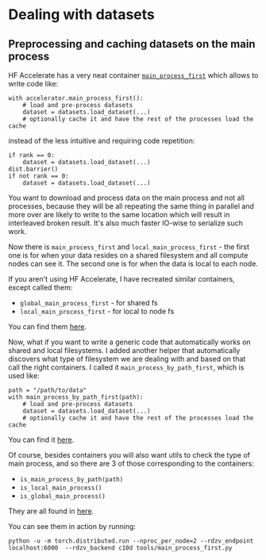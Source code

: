 # Dealing with datasets

## Preprocessing and caching datasets on the main process

HF Accelerate has a very neat container [`main_process_first`](https://huggingface.co/docs/accelerate/v0.4.0/accelerator.html#accelerate.Accelerator.main_process_first) which allows to write code like:

```
with accelerator.main_process_first():
    # load and pre-process datasets
    dataset = datasets.load_dataset(...)
    # optionally cache it and have the rest of the processes load the cache
```
instead of the less intuitive and requiring code repetition:
```
if rank == 0:
    dataset = datasets.load_dataset(...)
dist.barrier()
if not rank == 0:
    dataset = datasets.load_dataset(...)
```

You want to download and process data on the main process and not all processes, because they will be all repeating the same thing in parallel and more over are likely to write to the same location which will result in interleaved broken result. It's also much faster IO-wise to serialize such work.

Now there is `main_process_first` and `local_main_process_first` - the first one is for when your data resides on a shared filesystem and all compute nodes can see it. The second one is for when the data is local to each node.

If you aren't using HF Accelerate, I have recreated similar containers, except called them:

- `global_main_process_first` - for shared fs
- `local_main_process_first` - for local to node fs

You can find them [here](tools/main_process_first.py).

Now, what if you want to write a generic code that automatically works on shared and local filesystems. I added another helper that automatically discovers what type of filesystem we are dealing with and based on that call the right containers. I called it `main_process_by_path_first`, which is used like:

```
path = "/path/to/data"
with main_process_by_path_first(path):
    # load and pre-process datasets
    dataset = datasets.load_dataset(...)
    # optionally cache it and have the rest of the processes load the cache
```

You can find it [here](tools/main_process_first.py).

Of course, besides containers you will also want utils to check the type of main process, and so there are 3 of those corresponding to the containers:

- `is_main_process_by_path(path)`
- `is_local_main_process()`
- `is_global_main_process()`

They are all found in [here](tools/main_process_first.py).

You can see them in action by running:

```
python -u -m torch.distributed.run --nproc_per_node=2 --rdzv_endpoint localhost:6000  --rdzv_backend c10d tools/main_process_first.py
```
